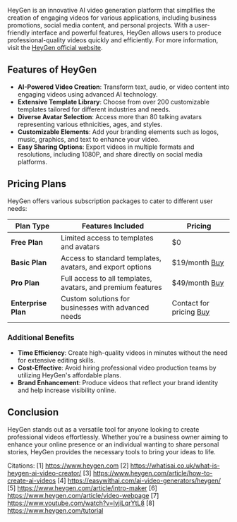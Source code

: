 HeyGen is an innovative AI video generation platform that simplifies the creation of engaging videos for various applications, including business promotions, social media content, and personal projects. With a user-friendly interface and powerful features, HeyGen allows users to produce professional-quality videos quickly and efficiently. For more information, visit the [HeyGen official website](https://heygen.com/?sid=rewardful&via=samantha).

## Features of HeyGen

- **AI-Powered Video Creation**: Transform text, audio, or video content into engaging videos using advanced AI technology.
- **Extensive Template Library**: Choose from over 200 customizable templates tailored for different industries and needs.
- **Diverse Avatar Selection**: Access more than 80 talking avatars representing various ethnicities, ages, and styles.
- **Customizable Elements**: Add your branding elements such as logos, music, graphics, and text to enhance your video.
- **Easy Sharing Options**: Export videos in multiple formats and resolutions, including 1080P, and share directly on social media platforms.

## Pricing Plans

HeyGen offers various subscription packages to cater to different user needs:

| **Plan Type**     | **Features Included**                                      | **Pricing**        |
|-------------------|-----------------------------------------------------------|---------------------|
| **Free Plan**     | Limited access to templates and avatars                   | $0                  |
| **Basic Plan**    | Access to standard templates, avatars, and export options | $19/month [Buy](https://heygen.com/?sid=rewardful&via=samantha)           |
| **Pro Plan**      | Full access to all templates, avatars, and premium features| $49/month [Buy](https://heygen.com/?sid=rewardful&via=samantha)         |
| **Enterprise Plan**| Custom solutions for businesses with advanced needs       | Contact for pricing [Buy](https://heygen.com/?sid=rewardful&via=samantha)  |

### Additional Benefits

- **Time Efficiency**: Create high-quality videos in minutes without the need for extensive editing skills.
- **Cost-Effective**: Avoid hiring professional video production teams by utilizing HeyGen's affordable plans.
- **Brand Enhancement**: Produce videos that reflect your brand identity and help increase visibility online.

## Conclusion

HeyGen stands out as a versatile tool for anyone looking to create professional videos effortlessly. Whether you're a business owner aiming to enhance your online presence or an individual wanting to share personal stories, HeyGen provides the necessary tools to bring your ideas to life.

Citations:
[1] https://www.heygen.com
[2] https://whatisai.co.uk/what-is-heygen-ai-video-creator/
[3] https://www.heygen.com/article/how-to-create-ai-videos
[4] https://easywithai.com/ai-video-generators/heygen/
[5] https://www.heygen.com/article/intro-maker
[6] https://www.heygen.com/article/video-webpage
[7] https://www.youtube.com/watch?v=lyjiLqrYtL8
[8] https://www.heygen.com/tutorial
